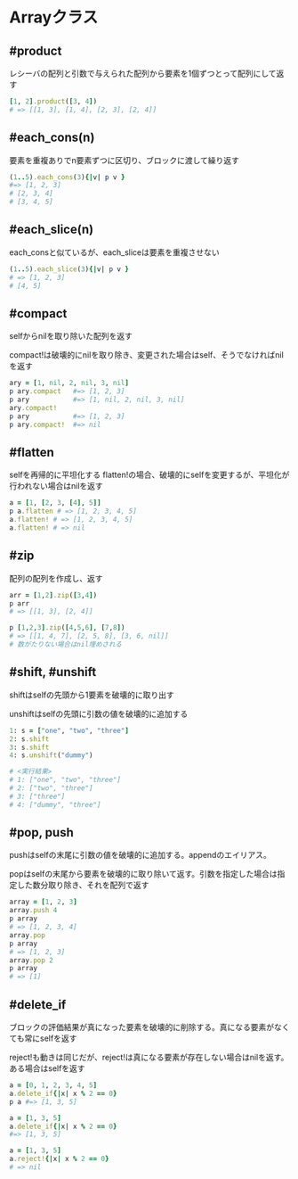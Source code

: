 # Arrayクラス

## #product

レシーバの配列と引数で与えられた配列から要素を1個ずつとって配列にして返す

```ruby
[1, 2].product([3, 4])
# => [[1, 3], [1, 4], [2, 3], [2, 4]]
```

## #each_cons(n)

要素を重複ありでn要素ずつに区切り、ブロックに渡して繰り返す

```ruby
(1..5).each_cons(3){|v| p v }
#=> [1, 2, 3]
# [2, 3, 4]                                                                
# [3, 4, 5]            
```

## #each_slice(n)

each_consと似ているが、each_sliceは要素を重複させない

```ruby
(1..5).each_slice(3){|v| p v }
# => [1, 2, 3]
# [4, 5]
```

## #compact

selfからnilを取り除いた配列を返す

compact!は破壊的にnilを取り除き、変更された場合はself、そうでなければnilを返す

```ruby
ary = [1, nil, 2, nil, 3, nil]
p ary.compact   #=> [1, 2, 3]
p ary           #=> [1, nil, 2, nil, 3, nil]
ary.compact!
p ary           #=> [1, 2, 3]
p ary.compact!  #=> nil
```

## #flatten

selfを再帰的に平坦化する
flatten!の場合、破壊的にselfを変更するが、平坦化が行われない場合はnilを返す

```ruby
a = [1, [2, 3, [4], 5]]
p a.flatten # => [1, 2, 3, 4, 5]
a.flatten! # => [1, 2, 3, 4, 5]
a.flatten! # => nil
```

## #zip
配列の配列を作成し、返す

```ruby
arr = [1,2].zip([3,4])
p arr
# => [[1, 3], [2, 4]]

p [1,2,3].zip([4,5,6], [7,8])
# => [[1, 4, 7], [2, 5, 8], [3, 6, nil]]
# 数がたりない場合はnil埋めされる
```

## #shift, #unshift

shiftはselfの先頭から1要素を破壊的に取り出す

unshiftはselfの先頭に引数の値を破壊的に追加する

```ruby
1: s = ["one", "two", "three"]
2: s.shift
3: s.shift
4: s.unshift("dummy")

# <実行結果>
# 1: ["one", "two", "three"]
# 2: ["two", "three"]
# 3: ["three"]
# 4: ["dummy", "three"]
```

## #pop, push
pushはselfの末尾に引数の値を破壊的に追加する。appendのエイリアス。

popはselfの末尾から要素を破壊的に取り除いて返す。引数を指定した場合は指定した数分取り除き、それを配列で返す

```ruby
array = [1, 2, 3]
array.push 4
p array
# => [1, 2, 3, 4]
array.pop
p array
# => [1, 2, 3]
array.pop 2
p array
# => [1]
```

## #delete_if

ブロックの評価結果が真になった要素を破壊的に削除する。真になる要素がなくても常にselfを返す

reject!も動きは同じだが、reject!は真になる要素が存在しない場合はnilを返す。ある場合はselfを返す

```ruby
a = [0, 1, 2, 3, 4, 5]
a.delete_if{|x| x % 2 == 0}
p a #=> [1, 3, 5]

a = [1, 3, 5]
a.delete_if{|x| x % 2 == 0}
#=> [1, 3, 5]

a = [1, 3, 5]
a.reject!{|x| x % 2 == 0}
# => nil
```
